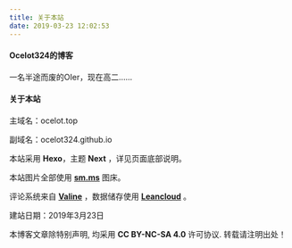 ```yaml
---
title: 关于本站
date: 2019-03-23 12:02:53
---
```


#### Ocelot324的博客

一名半途而废的OIer，现在高二……



#### 关于本站

主域名：ocelot.top

副域名：ocelot324.github.io

本站采用 **Hexo**，主题 **Next** ，详见页面底部说明。

本站图片全部使用 [**sm.ms**](https://sm.ms/) 图床。

评论系统来自 [**Valine**](https://valine.js.org/) ，数据储存使用 [**Leancloud**](https://leancloud.cn/) 。

建站日期：2019年3月23日

本博客文章除特别声明, 均采用 **CC BY-NC-SA 4.0** 许可协议. 转载请注明出处！
